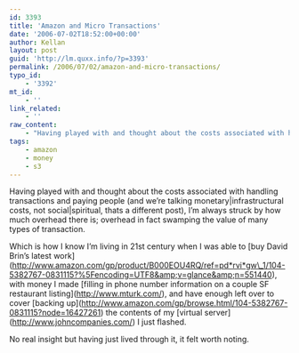 ```yaml
---
id: 3393
title: 'Amazon and Micro Transactions'
date: '2006-07-02T18:52:00+00:00'
author: Kellan
layout: post
guid: 'http://lm.quxx.info/?p=3393'
permalink: /2006/07/02/amazon-and-micro-transactions/
typo_id:
    - '3392'
mt_id:
    - ''
link_related:
    - ''
raw_content:
    - "Having played with and thought about the costs associated with handling transactions and paying people (and we\\'re talking monetary|infrastructural costs, not social|spiritual, thats a different post), I\\'m always struck by how much overhead there is; overhead in fact swamping the value of many types of transaction.\r\n\r\nWhich is how I know I\\'m living in 21st century when I was able to [buy David Brin\\'s latest work](http://www.amazon.com/gp/product/B000EOU4RQ/ref=pd_rvi_gw_1/104-5382767-0831115?%5Fencoding=UTF8&v=glance&n=551440), with money I made [filling in phone number information on a couple SF restaurant listing](http://www.mturk.com/), and have enough left over to cover [backing up](http://www.amazon.com/gp/browse.html/104-5382767-0831115?node=16427261) the contents of my [virtual server](http://www.johncompanies.com/) I just flashed.\r\n\r\nNo real insight but having just lived through it, it felt worth noting."
tags:
    - amazon
    - money
    - s3
---
```


Having played with and thought about the costs associated with handling transactions and paying people (and we’re talking monetary|infrastructural costs, not social|spiritual, thats a different post), I’m always struck by how much overhead there is; overhead in fact swamping the value of many types of transaction.

Which is how I know I’m living in 21st century when I was able to \[buy David Brin’s latest work\](http://www.amazon.com/gp/product/B000EOU4RQ/ref=pd*rvi*gw\_1/104-5382767-0831115?%5Fencoding=UTF8&amp;v=glance&amp;n=551440), with money I made \[filling in phone number information on a couple SF restaurant listing\](http://www.mturk.com/), and have enough left over to cover \[backing up\](http://www.amazon.com/gp/browse.html/104-5382767-0831115?node=16427261) the contents of my \[virtual server\](http://www.johncompanies.com/) I just flashed.

No real insight but having just lived through it, it felt worth noting.